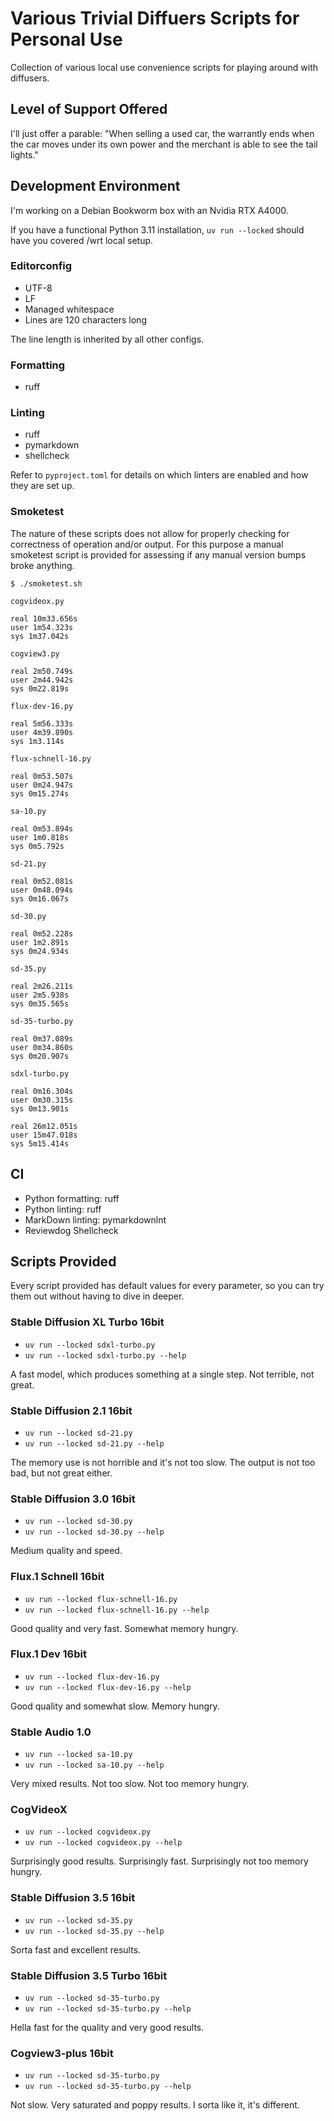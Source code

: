 # Various Trivial Diffuers Scripts for Personal Use

Collection of various local use convenience scripts for playing around with diffusers.

## Level of Support Offered

I'll just offer a parable: "When selling a used car, the warrantly ends when the car moves under its own power and the
merchant is able to see the tail lights."

## Development Environment

I'm working on a Debian Bookworm box with an Nvidia RTX A4000.

If you have a functional Python 3.11 installation, `uv run --locked` should have you covered /wrt local setup.

### Editorconfig

* UTF-8
* LF
* Managed whitespace
* Lines are 120 characters long

The line length is inherited by all other configs.

### Formatting

* ruff

### Linting

* ruff
* pymarkdown
* shellcheck

Refer to `pyproject.toml` for details on which linters are enabled and how they are set up.

### Smoketest

The nature of these scripts does not allow for properly checking for correctness of operation and/or output. For this
purpose a manual smoketest script is provided for assessing if any manual version bumps broke anything.

```console
$ ./smoketest.sh

cogvideox.py

real 10m33.656s
user 1m54.323s
sys 1m37.042s

cogview3.py

real 2m50.749s
user 2m44.942s
sys 0m22.819s

flux-dev-16.py

real 5m56.333s
user 4m39.890s
sys 1m3.114s

flux-schnell-16.py

real 0m53.507s
user 0m24.947s
sys 0m15.274s

sa-10.py

real 0m53.894s
user 1m0.818s
sys 0m5.792s

sd-21.py

real 0m52.081s
user 0m48.094s
sys 0m16.067s

sd-30.py

real 0m52.228s
user 1m2.891s
sys 0m24.934s

sd-35.py

real 2m26.211s
user 2m5.938s
sys 0m35.565s

sd-35-turbo.py

real 0m37.089s
user 0m34.860s
sys 0m20.907s

sdxl-turbo.py

real 0m16.304s
user 0m30.315s
sys 0m13.901s

real 26m12.051s
user 15m47.018s
sys 5m15.414s
```

## CI

* Python formatting: ruff
* Python linting: ruff
* MarkDown linting: pymarkdownlnt
* Reviewdog Shellcheck

## Scripts Provided

Every script provided has default values for every parameter, so you can try them out without having to dive in deeper.

### Stable Diffusion XL Turbo 16bit

* `uv run --locked sdxl-turbo.py`
* `uv run --locked sdxl-turbo.py --help`

A fast model, which produces something at a single step. Not terrible, not great.

### Stable Diffusion 2.1 16bit

* `uv run --locked sd-21.py`
* `uv run --locked sd-21.py --help`

The memory use is not horrible and it's not too slow. The output is not too bad, but not great either.

### Stable Diffusion 3.0 16bit

* `uv run --locked sd-30.py`
* `uv run --locked sd-30.py --help`

Medium quality and speed.

### Flux.1 Schnell 16bit

* `uv run --locked flux-schnell-16.py`
* `uv run --locked flux-schnell-16.py --help`

Good quality and very fast. Somewhat memory hungry.

### Flux.1 Dev 16bit

* `uv run --locked flux-dev-16.py`
* `uv run --locked flux-dev-16.py --help`

Good quality and somewhat slow. Memory hungry.

### Stable Audio 1.0

* `uv run --locked sa-10.py`
* `uv run --locked sa-10.py --help`

Very mixed results. Not too slow. Not too memory hungry.

### CogVideoX

* `uv run --locked cogvideox.py`
* `uv run --locked cogvideox.py --help`

Surprisingly good results. Surprisingly fast. Surprisingly not too memory hungry.

### Stable Diffusion 3.5 16bit

* `uv run --locked sd-35.py`
* `uv run --locked sd-35.py --help`

Sorta fast and excellent results.

### Stable Diffusion 3.5 Turbo 16bit

* `uv run --locked sd-35-turbo.py`
* `uv run --locked sd-35-turbo.py --help`

Hella fast for the quality and very good results.

### Cogview3-plus 16bit

* `uv run --locked sd-35-turbo.py`
* `uv run --locked sd-35-turbo.py --help`

Not slow. Very saturated and poppy results. I sorta like it, it's different.
